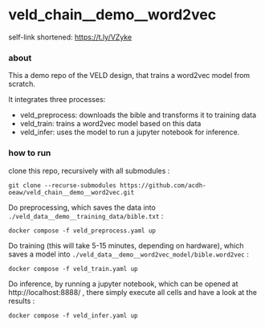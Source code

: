 # veld_chain__demo__word2vec

self-link shortened: https://t.ly/VZyke

### about

This a demo repo of the VELD design, that trains a word2vec model from scratch.

It integrates three processes: 
- veld_preprocess: downloads the bible and transforms it to training data
- veld_train: trains a word2vec model based on this data
- veld_infer: uses the model to run a jupyter notebook for inference.

### how to run

clone this repo, recursively with all submodules :
```
git clone --recurse-submodules https://github.com/acdh-oeaw/veld_chain__demo__word2vec.git
```

Do preprocessing, which saves the data into `./veld_data__demo__training_data/bible.txt` :
```
docker compose -f veld_preprocess.yaml up
```

Do training (this will take 5-15 minutes, depending on hardware), which saves a model into
`./veld_data__demo__word2vec_model/bible.word2vec` :
```
docker compose -f veld_train.yaml up
```

Do inference, by running a jupyter notebook, which can be opened at http://localhost:8888/ , there
simply execute all cells and have a look at the results :
```
docker compose -f veld_infer.yaml up
```


